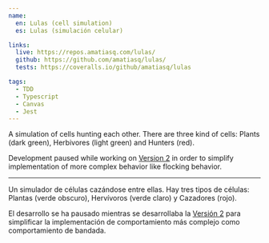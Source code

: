 ```yaml
---
name:
  en: Lulas (cell simulation)
  es: Lulas (simulación celular)

links:
  live: https://repos.amatiasq.com/lulas/
  github: https://github.com/amatiasq/lulas/
  tests: https://coveralls.io/github/amatiasq/lulas

tags:
  - TDD
  - Typescript
  - Canvas
  - Jest
---
```


A simulation of cells hunting each other. There are three kind of cells: Plants (dark green), Herbivores (light green) and Hunters (red).

Development paused while working on [Version 2](https://amatiasq.github.io/lulas) in order to simplify implementation of more complex
behavior like flocking behavior.

---

Un simulador de células cazándose entre ellas. Hay tres tipos de células: Plantas (verde obscuro), Hervívoros (verde claro) y Cazadores (rojo).

El desarrollo se ha pausado mientras se desarrollaba la [Versión 2](https://amatiasq.github.io/lulas) para simplificar la implementación de comportamiento más complejo como comportamiento de bandada.

